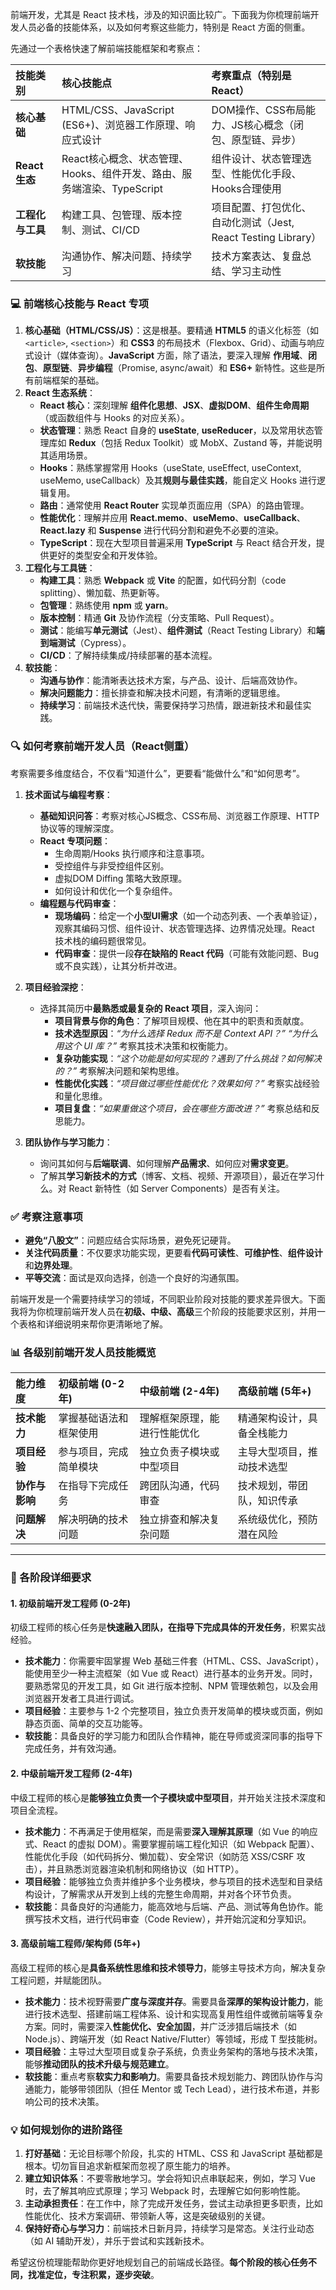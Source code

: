 前端开发，尤其是 React 技术栈，涉及的知识面比较广。下面我为你梳理前端开发人员必备的技能体系，以及如何考察这些能力，特别是 React 方面的侧重。

先通过一个表格快速了解前端技能框架和考察点：

| 技能类别         | 核心技能点                                                                                              | 考察重点（特别是React）                                                                 |
| :--------------- | :------------------------------------------------------------------------------------------------------ | :-------------------------------------------------------------------------------------- |
| **核心基础**     | HTML/CSS、JavaScript (ES6+)、浏览器工作原理、响应式设计                               | DOM操作、CSS布局能力、JS核心概念（闭包、原型链、异步）                       |
| **React生态**    | React核心概念、状态管理、Hooks、组件开发、路由、服务端渲染、TypeScript                              | 组件设计、状态管理选型、性能优化手段、Hooks合理使用                                      |
| **工程化与工具** | 构建工具、包管理、版本控制、测试、CI/CD                                                 | 项目配置、打包优化、自动化测试（Jest, React Testing Library）               |
| **软技能**       | 沟通协作、解决问题、持续学习                                                                      | 技术方案表达、复盘总结、学习主动性                                           |

### 💻 前端核心技能与 React 专项

1.  **核心基础（HTML/CSS/JS）**：这是根基。要精通 **HTML5** 的语义化标签（如 `<article>`, `<section>`）和 **CSS3** 的布局技术（Flexbox、Grid）、动画与响应式设计（媒体查询）。**JavaScript** 方面，除了语法，要深入理解 **作用域**、**闭包**、**原型链**、**异步编程**（Promise, async/await）和 **ES6+** 新特性。这些是所有前端框架的基础。
2.  **React 生态系统**：
    *   **React 核心**：深刻理解 **组件化思想**、**JSX**、**虚拟DOM**、**组件生命周期**（或函数组件与 Hooks 的对应关系）。
    *   **状态管理**：熟悉 React 自身的 **useState**, **useReducer**，以及常用状态管理库如 **Redux**（包括 Redux Toolkit）或 MobX、Zustand 等，并能说明其适用场景。
    *   **Hooks**：熟练掌握常用 Hooks（useState, useEffect, useContext, useMemo, useCallback）及其**规则与最佳实践**，能自定义 Hooks 进行逻辑复用。
    *   **路由**：通常使用 **React Router** 实现单页面应用（SPA）的路由管理。
    *   **性能优化**：理解并应用 **React.memo**、**useMemo**、**useCallback**、**React.lazy** 和 **Suspense** 进行代码分割和避免不必要的渲染。
    *   **TypeScript**：现在大型项目普遍采用 **TypeScript** 与 React 结合开发，提供更好的类型安全和开发体验。
3.  **工程化与工具链**：
    *   **构建工具**：熟悉 **Webpack** 或 **Vite** 的配置，如代码分割（code splitting）、懒加载、热更新等。
    *   **包管理**：熟练使用 **npm** 或 **yarn**。
    *   **版本控制**：精通 **Git** 及协作流程（分支策略、Pull Request）。
    *   **测试**：能编写**单元测试**（Jest）、**组件测试**（React Testing Library）和**端到端测试**（Cypress）。
    *   **CI/CD**：了解持续集成/持续部署的基本流程。
4.  **软技能**：
    *   **沟通与协作**：能清晰表达技术方案，与产品、设计、后端高效协作。
    *   **解决问题能力**：擅长排查和解决技术问题，有清晰的逻辑思维。
    *   **持续学习**：前端技术迭代快，需要保持学习热情，跟进新技术和最佳实践。

### 🔍 如何考察前端开发人员（React侧重）

考察需要多维度结合，不仅看“知道什么”，更要看“能做什么”和“如何思考”。

1.  **技术面试与编程考察**：
    *   **基础知识问答**：考察对核心JS概念、CSS布局、浏览器工作原理、HTTP协议等的理解深度。
    *   **React 专项问题**：
        *   生命周期/Hooks 执行顺序和注意事项。
        *   受控组件与非受控组件区别。
        *   虚拟DOM Diffing 策略大致原理。
        *   如何设计和优化一个复杂组件。
    *   **编程题与代码审查**：
        *   **现场编码**：给定一个**小型UI需求**（如一个动态列表、一个表单验证），观察其编码习惯、组件设计、状态管理选择、边界情况处理。React 技术栈的编码题很常见。
        *   **代码审查**：提供一段**存在缺陷的 React 代码**（可能有效能问题、Bug或不良实践），让其分析并改进。

2.  **项目经验深挖**：
    *   选择其简历中**最熟悉或最复杂的 React 项目**，深入询问：
        *   **项目背景与你的角色**：了解项目规模、他在其中的职责和贡献度。
        *   **技术选型原因**：*“为什么选择 Redux 而不是 Context API？”* *“为什么用这个 UI 库？”* 考察其技术决策和权衡能力。
        *   **复杂功能实现**：*“这个功能是如何实现的？遇到了什么挑战？如何解决的？”* 考察解决问题和架构思维。
        *   **性能优化实践**：*“项目做过哪些性能优化？效果如何？”* 考察实战经验和量化思维。
        *   **项目复盘**：*“如果重做这个项目，会在哪些方面改进？”* 考察总结和反思能力。

3.  **团队协作与学习能力**：
    *   询问其如何与**后端联调**、如何理解**产品需求**、如何应对**需求变更**。
    *   了解其**学习新技术的方式**（博客、文档、视频、开源项目），最近在学习什么。对 React 新特性（如 Server Components）是否有关注。

### ✅ 考察注意事项

*   **避免“八股文”**：问题应结合实际场景，避免死记硬背。
*   **关注代码质量**：不仅要求功能实现，更要看**代码可读性**、**可维护性**、**组件设计**和**边界处理**。
*   **平等交流**：面试是双向选择，创造一个良好的沟通氛围。

前端开发是一个需要持续学习的领域，不同职业阶段对技能的要求差异很大。下面我将为你梳理前端开发人员在**初级、中级、高级**三个阶段的技能要求区别，并用一个表格和详细说明来帮你更清晰地了解。

### 📊 各级别前端开发人员技能概览

| 能力维度 | 初级前端 (0-2年) | 中级前端 (2-4年) | 高级前端 (5年+) |
| :--- | :--- | :--- | :--- |
| **技术能力** | 掌握基础语法和框架使用 | 理解框架原理，能进行性能优化 | 精通架构设计，具备全栈能力 |
| **项目经验** | 参与项目，完成简单模块 | 独立负责子模块或中型项目 | 主导大型项目，推动技术选型 |
| **协作与影响** | 在指导下完成任务 | 跨团队沟通，代码审查 | 技术规划，带团队，知识传承 |
| **问题解决** | 解决明确的技术问题 | 独立排查和解决复杂问题 | 系统级优化，预防潜在风险 |

---

### 🧩 各阶段详细要求

#### 1. 初级前端开发工程师 (0-2年)
初级工程师的核心任务是**快速融入团队，在指导下完成具体的开发任务**，积累实战经验。

*   **技术能力**：你需要牢固掌握 Web 基础三件套（HTML、CSS、JavaScript），能使用至少一种主流框架（如 Vue 或 React）进行基本的业务开发。同时，要熟悉常见的开发工具，如 Git 进行版本控制、NPM 管理依赖包，以及会用浏览器开发者工具进行调试。
*   **项目经验**：主要参与 1-2 个完整项目，独立负责开发简单的模块或页面，例如静态页面、简单的交互功能等。
*   **软技能**：具备良好的学习能力和团队合作精神，能在导师或资深同事的指导下完成任务，并有效沟通。

#### 2. 中级前端开发工程师 (2-4年)
中级工程师的核心是**能够独立负责一个子模块或中型项目**，并开始关注技术深度和项目全流程。

*   **技术能力**：不再满足于使用框架，而是需要**深入理解其原理**（如 Vue 的响应式、React 的虚拟 DOM）。需要掌握前端工程化知识（如 Webpack 配置）、性能优化手段（如代码拆分、懒加载）、安全常识（如防范 XSS/CSRF 攻击），并且熟悉浏览器渲染机制和网络协议（如 HTTP）。
*   **项目经验**：能够独立负责并维护多个业务模块，参与项目的技术选型和目录结构设计，了解需求从开发到上线的完整生命周期，并对各个环节负责。
*   **软技能**：具备良好的沟通能力，能高效地与后端、产品、测试等角色协作。能撰写技术文档，进行代码审查（Code Review），并开始沉淀和分享知识。

#### 3. 高级前端工程师/架构师 (5年+)
高级工程师的核心是**具备系统性思维和技术领导力**，能够主导技术方向，解决复杂工程问题，并赋能团队。

*   **技术能力**：技术视野需要**广度与深度并存**。需要具备**深厚的架构设计能力**，能进行技术选型、搭建前端工程体系、设计和实现高复用性组件或微前端等复杂方案。同时，需要深入**性能优化、安全加固**，并广泛涉猎后端技术（如 Node.js）、跨端开发（如 React Native/Flutter）等领域，形成 T 型技能树。
*   **项目经验**：主导过大型项目或复杂子系统，负责业务架构的落地与技术决策，能够**推动团队的技术升级与规范建立**。
*   **软技能**：重点考察**软实力和影响力**。需要具备技术规划能力、跨团队协作与沟通能力，能够带领团队（担任 Mentor 或 Tech Lead），进行技术布道，并影响公司的技术决策。

### 💡 如何规划你的进阶路径

1.  **打好基础**：无论目标哪个阶段，扎实的 HTML、CSS 和 JavaScript 基础都是根本。切勿盲目追求新框架而忽视了原生能力的培养。
2.  **建立知识体系**：不要零散地学习。学会将知识点串联起来，例如，学习 Vue 时，去了解其响应式原理；学习 Webpack 时，去理解它如何影响性能。
3.  **主动承担责任**：在工作中，除了完成开发任务，尝试主动承担更多职责，比如性能优化、技术方案调研、带领新人等，这是突破级别的关键。
4.  **保持好奇心与学习力**：前端技术日新月异，持续学习是常态。关注行业动态（如 AI 辅助开发），并乐于尝试和实践新技术。

希望这份梳理能帮助你更好地规划自己的前端成长路径。**每个阶段的核心任务不同，找准定位，专注积累，逐步突破**。
